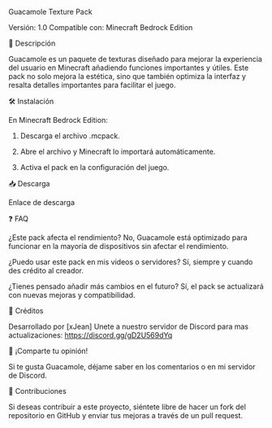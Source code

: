 Guacamole Texture Pack

Versión: 1.0
Compatible con: Minecraft Bedrock Edition

📜 Descripción

Guacamole es un paquete de texturas diseñado para mejorar la experiencia del usuario en Minecraft añadiendo funciones importantes y útiles. Este pack no solo mejora la estética, sino que también optimiza la interfaz y resalta detalles importantes para facilitar el juego.

🛠 Instalación

En Minecraft Bedrock Edition:

1. Descarga el archivo .mcpack.


2. Abre el archivo y Minecraft lo importará automáticamente.


3. Activa el pack en la configuración del juego.



📥 Descarga

Enlace de descarga

❓ FAQ

¿Este pack afecta el rendimiento?
No, Guacamole está optimizado para funcionar en la mayoría de dispositivos sin afectar el rendimiento.

¿Puedo usar este pack en mis videos o servidores?
Sí, siempre y cuando des crédito al creador.

¿Tienes pensado añadir más cambios en el futuro?
Sí, el pack se actualizará con nuevas mejoras y compatibilidad.

🤝 Créditos

Desarrollado por [xJean]
Unete a nuestro servidor de Discord para mas actualizaciones: https://discord.gg/gD2U569dYq

📢 ¡Comparte tu opinión!

Si te gusta Guacamole, déjame saber en los comentarios o en mi servidor de Discord.

📌 Contribuciones

Si deseas contribuir a este proyecto, siéntete libre de hacer un fork del repositorio en GitHub y enviar tus mejoras a través de un pull request.


